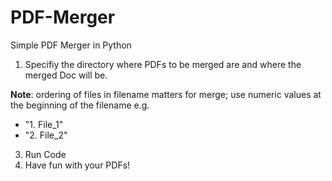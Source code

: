 # PDF-Merger
Simple PDF Merger in Python

1. Specifiy the directory where PDFs to be merged are and where the merged Doc will be. 

**Note**: ordering of files in filename matters for merge; use numeric values at the beginning of the filename e.g. 
- "1. File_1"
- "2. File_2"

3. Run Code
4. Have fun with your PDFs!
